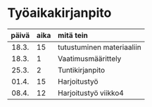 # Työaikakirjanpito

| päivä | aika | mitä tein  |
| :----:|:-----| :-----|
| 18.3. | 15    | tutustuminen materiaaliin |
| 18.3. | 1    | Vaatimusmäärittely |
| 25.3. | 2    | Tuntikirjanpito |
| 01.4. | 15   | Harjoitustyö |
| 08.4. | 12   | Harjoitustyö viikko4 |